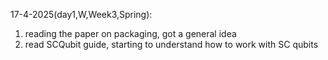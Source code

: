 17-4-2025(day1,W,Week3,Spring):
1. reading the paper on packaging, got a general idea
2. read SCQubit guide, starting to understand how to work with SC qubits